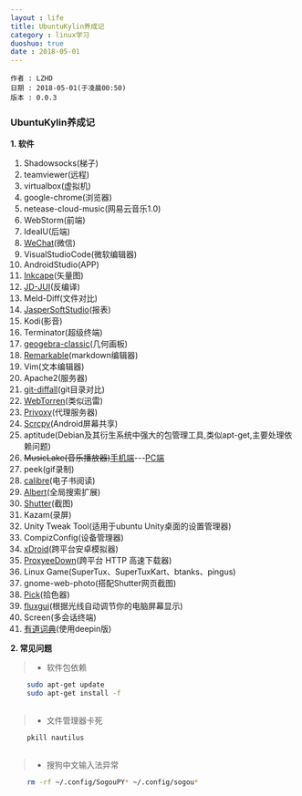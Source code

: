 ```yaml
---
layout : life
title: UbuntuKylin养成记
category : linux学习
duoshuo: true
date : 2018-05-01
---
```


	作者 : LZHD
	日期 : 2018-05-01(于凌晨00:50)
	版本 : 0.0.3

<!-- more -->

### UbuntuKylin养成记

**1. 软件**

1. Shadowsocks(梯子)
2. teamviewer(远程)
3. virtualbox(虚拟机)
4. google-chrome(浏览器)
5. netease-cloud-music(网易云音乐1.0)
6. WebStorm(前端)
7. IdeaIU(后端)
8. [WeChat](https://github.com/geeeeeeeeek/electronic-wechat)(微信)
9. VisualStudioCode(微软编辑器)
10. AndroidStudio(APP)
11. [Inkcape](https://inkscape.org)(矢量图)
12. [JD-JUI](http://jd.benow.ca)(反编译)
13. Meld-Diff(文件对比)
14. [JasperSoftStudio](https://community.jaspersoft.com/project/jaspersoft-studio)(报表)
15. Kodi(影音)
16. Terminator(超级终端)
17. [geogebra-classic](https://www.geogebra.org)(几何画板)
18. [Remarkable](http://remarkableapp.github.io)(markdown编辑器)
19. Vim(文本编辑器)
20. Apache2(服务器)
21. [git-diffall](https://github.com/LZHD/git-diffall)(git目录对比)
22. [WebTorren](https://webtorrent.io)(类似迅雷)
23. [Privoxy](http://www.privoxy.org)(代理服务器)
24. [Scrcpy](https://github.com/Genymobile/scrcpy)(Android屏幕共享)
25. aptitude(Debian及其衍生系统中强大的包管理工具,类似apt-get,主要处理依赖问题)
26. ~~MusicLake(音乐播放器)~~[手机端](https://github.com/caiyonglong/MusicLake)---[PC端](https://github.com/sunzongzheng/music)
27. peek(gif录制)
28. [calibre](https://calibre-ebook.com/download_linux)(电子书阅读)
29. [Albert](https://github.com/albertlauncher/albert)(全局搜索扩展)
30. [Shutter](http://shutter-project.org)(截图)
31. Kazam(录屏)
32. Unity Tweak Tool(适用于ubuntu Unity桌面的设置管理器)
33. CompizConfig(设备管理器)
34. [xDroid](https://www.linzhuotech.com/index.php/home/index/down.html)(跨平台安卓模拟器)
35. [ProxyeeDown](https://github.com/proxyee-down-org/proxyee-down)(跨平台 HTTP 高速下载器)
36. Linux Game(SuperTux、SuperTuxKart、btanks、pingus)
37. gnome-web-photo(搭配Shutter网页截图)
38. [Pick](https://kryogenix.org/code/pick/)(拾色器)
39. [fluxgui](https://github.com/xflux-gui/fluxgui)(根据光线自动调节你的电脑屏幕显示)
40. Screen(多会话终端)
41. [有道词典](http://cidian.youdao.com/index-linux.html)(使用deepin版)


**2. 常见问题**

>* 软件包依赖

```sh
    sudo apt-get update
    sudo apt-get install -f
   
```
>* 文件管理器卡死

```sh
    pkill nautilus
    
```
>* 搜狗中文输入法异常

```sh
    rm -rf ~/.config/SogouPY* ~/.config/sogou*

```